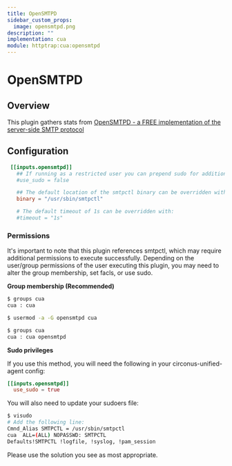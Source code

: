 ```yaml
---
title: OpenSMTPD
sidebar_custom_props:
  image: opensmtpd.png
description: ""
implementation: cua
module: httptrap:cua:opensmtpd
---
```


# OpenSMTPD

## Overview

This plugin gathers stats from [OpenSMTPD - a FREE implementation of the server-side SMTP protocol](https://www.opensmtpd.org/)

## Configuration

```toml
 [[inputs.opensmtpd]]
   ## If running as a restricted user you can prepend sudo for additional access:
   #use_sudo = false

   ## The default location of the smtpctl binary can be overridden with:
   binary = "/usr/sbin/smtpctl"

   # The default timeout of 1s can be overridden with:
   #timeout = "1s"
```

### Permissions

It's important to note that this plugin references smtpctl, which may require additional permissions to execute successfully.
Depending on the user/group permissions of the user executing this plugin, you may need to alter the group membership, set facls, or use sudo.

**Group membership (Recommended)**

```bash
$ groups cua
cua : cua

$ usermod -a -G opensmtpd cua

$ groups cua
cua : cua opensmtpd
```

**Sudo privileges**

If you use this method, you will need the following in your circonus-unified-agent config:

```toml
[[inputs.opensmtpd]]
  use_sudo = true
```

You will also need to update your sudoers file:

```bash
$ visudo
# Add the following line:
Cmnd_Alias SMTPCTL = /usr/sbin/smtpctl
cua  ALL=(ALL) NOPASSWD: SMTPCTL
Defaults!SMTPCTL !logfile, !syslog, !pam_session
```

Please use the solution you see as most appropriate.
